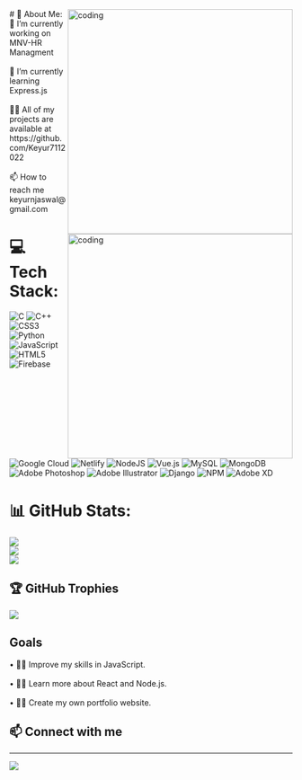 <img align="right" alt="coding" width="400" >
# 💫 About Me:
🔭 I’m currently working on MNV-HR Managment<br><br>🌱 I’m currently learning Express.js<br><br>👨‍💻 All of my projects are available at https://github.com/Keyur7112022<br><br>📫 How to reach me keyurnjaswal@gmail.com
<img align="right" alt="coding" width="400" >


# 💻 Tech Stack:
![C](https://img.shields.io/badge/c-%2300599C.svg?style=for-the-badge&logo=c&logoColor=white) ![C++](https://img.shields.io/badge/c++-%2300599C.svg?style=for-the-badge&logo=c%2B%2B&logoColor=white) ![CSS3](https://img.shields.io/badge/css3-%231572B6.svg?style=for-the-badge&logo=css3&logoColor=white) ![Python](https://img.shields.io/badge/python-3670A0?style=for-the-badge&logo=python&logoColor=ffdd54) ![JavaScript](https://img.shields.io/badge/javascript-%23323330.svg?style=for-the-badge&logo=javascript&logoColor=%23F7DF1E) ![HTML5](https://img.shields.io/badge/html5-%23E34F26.svg?style=for-the-badge&logo=html5&logoColor=white) ![Firebase](https://img.shields.io/badge/firebase-%23039BE5.svg?style=for-the-badge&logo=firebase) ![Google Cloud](https://img.shields.io/badge/Google%20Cloud-%234285F4.svg?style=for-the-badge&logo=google-cloud&logoColor=white) ![Netlify](https://img.shields.io/badge/netlify-%23000000.svg?style=for-the-badge&logo=netlify&logoColor=#00C7B7) ![NodeJS](https://img.shields.io/badge/node.js-6DA55F?style=for-the-badge&logo=node.js&logoColor=white) ![Vue.js](https://img.shields.io/badge/vuejs-%2335495e.svg?style=for-the-badge&logo=vuedotjs&logoColor=%234FC08D) ![MySQL](https://img.shields.io/badge/mysql-%2300f.svg?style=for-the-badge&logo=mysql&logoColor=white) ![MongoDB](https://img.shields.io/badge/MongoDB-%234ea94b.svg?style=for-the-badge&logo=mongodb&logoColor=white) ![Adobe Photoshop](https://img.shields.io/badge/adobephotoshop-%2331A8FF.svg?style=for-the-badge&logo=adobephotoshop&logoColor=white) ![Adobe Illustrator](https://img.shields.io/badge/adobeillustrator-%23FF9A00.svg?style=for-the-badge&logo=adobeillustrator&logoColor=white) ![Django](https://img.shields.io/badge/django-%23092E20.svg?style=for-the-badge&logo=django&logoColor=white) ![NPM](https://img.shields.io/badge/NPM-%23000000.svg?style=for-the-badge&logo=npm&logoColor=white) ![Adobe XD](https://img.shields.io/badge/Adobe%20XD-470137?style=for-the-badge&logo=Adobe%20XD&logoColor=#FF61F6)
# 📊 GitHub Stats:
![](https://github-readme-stats.vercel.app/api?username=keyur7112022&theme=tokyonight&hide_border=false&include_all_commits=false&count_private=false)<br/>
![](https://github-readme-streak-stats.herokuapp.com/?user=keyur7112022&theme=tokyonight&hide_border=false)<br/>
![](https://github-readme-stats.vercel.app/api/top-langs/?username=keyur7112022&theme=tokyonight&hide_border=false&include_all_commits=false&count_private=false&layout=compact)

## 🏆 GitHub Trophies
![](https://github-profile-trophy.vercel.app/?username=keyur7112022&theme=radical&no-frame=false&no-bg=true&margin-w=4)

## Goals
• 👨‍💻 Improve my skills in JavaScript.<br><br> • 👨‍💻 Learn more about React and Node.js.<br><br>• 👨‍💻 Create my own portfolio website.<br>

## 📫 Connect with me
---
[![](https://visitcount.itsvg.in/api?id=keyur7112022&icon=0&color=0)](https://visitcount.itsvg.in)

<!-- Proudly created with GPRM ( https://gprm.itsvg.in ) -->
